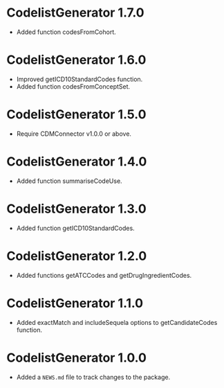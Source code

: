 # CodelistGenerator 1.7.0
* Added function codesFromCohort.

# CodelistGenerator 1.6.0
* Improved getICD10StandardCodes function.
* Added function codesFromConceptSet.

# CodelistGenerator 1.5.0
* Require CDMConnector v1.0.0 or above.

# CodelistGenerator 1.4.0
* Added function summariseCodeUse.

# CodelistGenerator 1.3.0
* Added function getICD10StandardCodes.

# CodelistGenerator 1.2.0
* Added functions getATCCodes and getDrugIngredientCodes. 

# CodelistGenerator 1.1.0
* Added exactMatch and includeSequela options to getCandidateCodes function.

# CodelistGenerator 1.0.0
* Added a `NEWS.md` file to track changes to the package.
